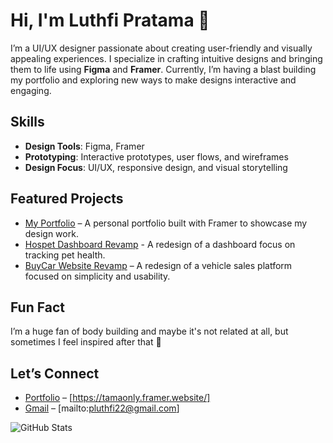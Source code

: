 # Hi, I'm Luthfi Pratama 👋

I’m a UI/UX designer passionate about creating user-friendly and visually appealing experiences. I specialize in crafting intuitive designs and bringing them to life using **Figma** and **Framer**. Currently, I’m having a blast building my portfolio and exploring new ways to make designs interactive and engaging.

## Skills
- **Design Tools**: Figma, Framer
- **Prototyping**: Interactive prototypes, user flows, and wireframes
- **Design Focus**: UI/UX, responsive design, and visual storytelling

## Featured Projects
- [My Portfolio](#) – A personal portfolio built with Framer to showcase my design work.
- [Hospet Dashboard Revamp](#) - A redesign of a dashboard focus on tracking pet health.
- [BuyCar Website Revamp](#) – A redesign of a vehicle sales platform focused on simplicity and usability.

## Fun Fact
I’m a huge fan of body building and maybe it's not related at all, but sometimes I feel inspired after that 💪

## Let’s Connect
- [Portfolio](#) – [https://tamaonly.framer.website/]
- [Gmail](#) – [mailto:pluthfi22@gmail.com]

![GitHub Stats](https://github-readme-stats.vercel.app/api?username=luthfi-pratama&show_icons=true&theme=radical)
